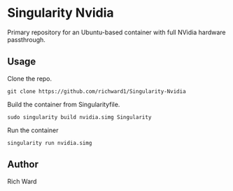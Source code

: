 # Singularity Nvidia
Primary repository for an Ubuntu-based container with full NVidia hardware passthrough.

## Usage

Clone the repo.
```
git clone https://github.com/richward1/Singularity-Nvidia
```

Build the container from Singularityfile.
```
sudo singularity build nvidia.simg Singularity
```

Run the container  
```
singularity run nvidia.simg
```

## Author
Rich Ward
